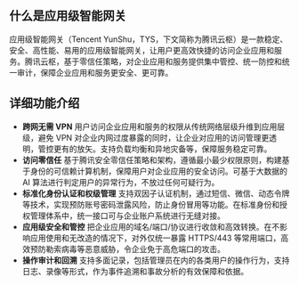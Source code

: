 ## 什么是应用级智能网关
应用级智能网关（Tencent YunShu，TYS，下文简称为腾讯云枢）是一款稳定、安全、高性能、易用的应用级智能网关，让用户更高效快捷的访问企业应用和服务。腾讯云枢，基于零信任策略，对企业应用和服务提供集中管控、统一防控和统一审计，保障企业应用和服务更安全、更可靠。
## 详细功能介绍
- **跨网无需 VPN**
用户访问企业应用和服务的权限从传统网络层级升维到应用层级，避免  VPN 对企业内网过度暴露的同时，让企业对应用的访问管理更透明，管控更有的放矢。支持负载均衡和异地灾备等，保障服务稳定可靠。
- **访问零信任**
基于腾讯安全零信任策略和架构，遵循最小最少权限原则，构建基于身份的可信赖计算机制，保障用户对企业应用的安全访问。可基于大数据的 AI 算法进行判定用户的异常行为，不放过任何可疑行为。
- **标准化身份认证和权级管理**
支持双因子认证机制，通过短信、微信、动态令牌等技术，实现预防账号密码泄露风险，防止身份冒用等功能。在标准身份和授权管理体系中，统一接口可与企业账户系统进行无缝对接。
- **应用级安全和管控**
把企业应用的域名/端口/协议进行收敛和高效转换。在不影响应用使用和无改造的情况下，对外仅统一暴露 HTTPS/443 等常用端口，高效预防勒索病毒等恶意威胁，令企业免于高危端口的攻击。
- **操作审计和回溯**
支持多面记录，包括管理员在内的各类用户的操作行为，支持日志、录像等形式，作为事件追溯和事故分析的有效保障和依据。

